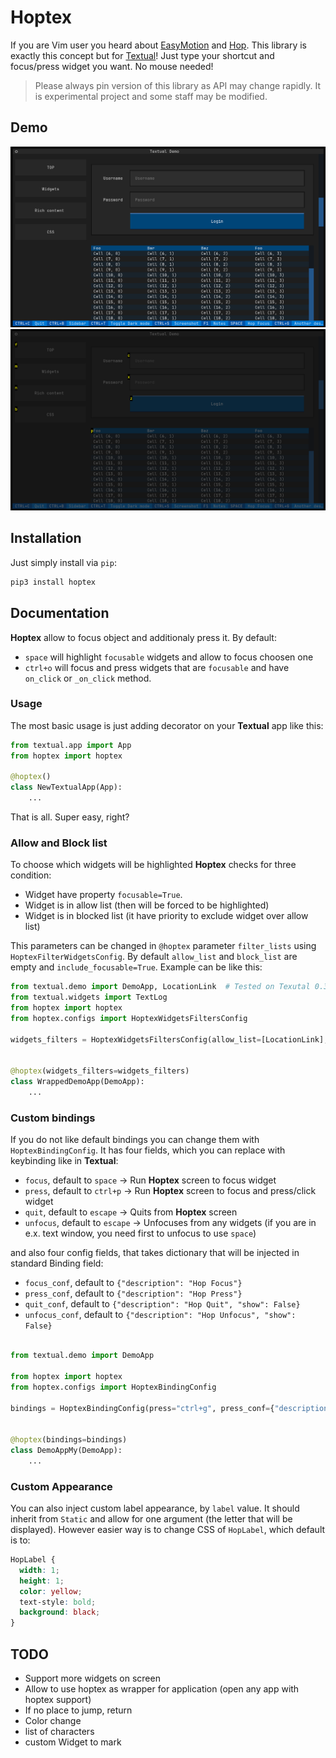# Hoptex

If you are Vim user you heard about [EasyMotion](https://github.com/easymotion/vim-easymotion) and [Hop](https://github.com/phaazon/hop.nvim). This library is exactly this concept but for [Textual](https://github.com/Textualize/textual)!
Just type your shortcut and focus/press widget you want. No mouse needed!

> Please always pin version of this library as API may change rapidly. It is experimental project and some staff may be modified.

## Demo

![DemoScreen](https://raw.githubusercontent.com/Cvaniak/Hoptex/master/documentation/DemoScreen.png)
![HoptexScreen](https://raw.githubusercontent.com/Cvaniak/Hoptex/master/documentation/HoptexScreen.png)

## Installation

Just simply install via `pip`:

```bash
pip3 install hoptex
```

## Documentation

**Hoptex** allow to focus object and additionaly press it.
By default:

- `space` will highlight `focusable` widgets and allow to focus choosen one
- `ctrl+o` will focus and press widgets that are `focusable` and have `on_click` or `_on_click` method.

### Usage

The most basic usage is just adding decorator on your **Textual** app like this:

```python
from textual.app import App
from hoptex import hoptex

@hoptex()
class NewTextualApp(App):
    ...
```

That is all. Super easy, right?

### Allow and Block list

To choose which widgets will be highlighted **Hoptex** checks for three condition:

- Widget have property `focusable=True`.
- Widget is in allow list (then will be forced to be highlighted)
- Widget is in blocked list (it have priority to exclude widget over allow list)

This parameters can be changed in `@hoptex` parameter `filter_lists` using `HoptexFilterWidgetsConfig`.
By default `allow_list` and `block_list` are empty and `include_focusable=True`.
Example can be like this:

```python
from textual.demo import DemoApp, LocationLink  # Tested on Texutal 0.30.0 Demo App
from textual.widgets import TextLog
from hoptex import hoptex
from hoptex.configs import HoptexWidgetsFiltersConfig

widgets_filters = HoptexWidgetsFiltersConfig(allow_list=[LocationLink], block_list=[TextLog])


@hoptex(widgets_filters=widgets_filters)
class WrappedDemoApp(DemoApp):
    ...

```

### Custom bindings

If you do not like default bindings you can change them with `HoptexBindingConfig`.
It has four fields, which you can replace with keybinding like in **Textual**:

- `focus`, default to `space` -> Run **Hoptex** screen to focus widget
- `press`, default to `ctrl+p` -> Run **Hoptex** screen to focus and press/click widget
- `quit`, default to `escape` -> Quits from **Hoptex** screen
- `unfocus`, default to `escape` -> Unfocuses from any widgets (if you are in e.x. text window, you need first to unfocus to use `space`)

and also four config fields, that takes dictionary that will be injected in standard Binding field:

- `focus_conf`, default to `{"description": "Hop Focus"}`
- `press_conf`, default to `{"description": "Hop Press"}`
- `quit_conf`, default to `{"description": "Hop Quit", "show": False}`
- `unfocus_conf`, default to `{"description": "Hop Unfocus", "show": False}`

```python

from textual.demo import DemoApp

from hoptex import hoptex
from hoptex.configs import HoptexBindingConfig

bindings = HoptexBindingConfig(press="ctrl+g", press_conf={"description": "Another description"})


@hoptex(bindings=bindings)
class DemoAppMy(DemoApp):
    ...

```

### Custom Appearance

You can also inject custom label appearance, by `label` value. It should inherit from `Static`
and allow for one argument (the letter that will be displayed).
However easier way is to change CSS of `HopLabel`, which default is to:

```css
HopLabel {
  width: 1;
  height: 1;
  color: yellow;
  text-style: bold;
  background: black;
}
```

## TODO

- Support more widgets on screen
- Allow to use hoptex as wrapper for application (open any app with hoptex support)
- If no place to jump, return
- Color change
- list of characters
- custom Widget to mark
